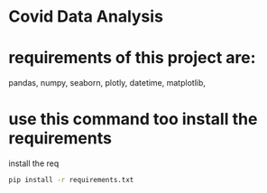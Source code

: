 # Covid Data Analysis

# requirements of this project are:
pandas,
numpy,
seaborn,
plotly,
datetime,
matplotlib,

# use this command too install the requirements
install the req
```bash
pip install -r requirements.txt
```
